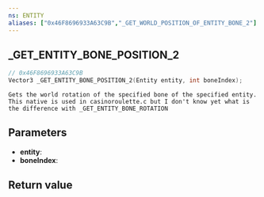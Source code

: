 ```yaml
---
ns: ENTITY
aliases: ["0x46F8696933A63C9B","_GET_WORLD_POSITION_OF_ENTITY_BONE_2"]
---
```

## _GET_ENTITY_BONE_POSITION_2

```c
// 0x46F8696933A63C9B
Vector3 _GET_ENTITY_BONE_POSITION_2(Entity entity, int boneIndex);
```

```
Gets the world rotation of the specified bone of the specified entity.
This native is used in casinoroulette.c but I don't know yet what is the difference with _GET_ENTITY_BONE_ROTATION
```

## Parameters
* **entity**: 
* **boneIndex**: 

## Return value
